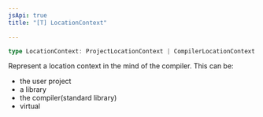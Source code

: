 ```yaml
---
jsApi: true
title: "[T] LocationContext"

---
```

```ts
type LocationContext: ProjectLocationContext | CompilerLocationContext | SyntheticLocationContext | LibraryLocationContext;
```

Represent a location context in the mind of the compiler. This can be:
- the user project
- a library
- the compiler(standard library)
- virtual
